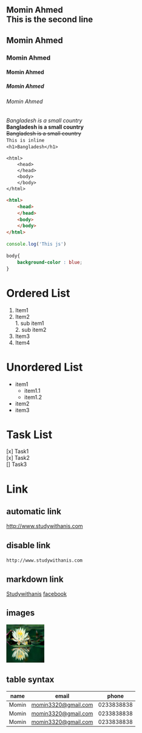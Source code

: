 <!--markdown -->
Momin Ahmed <br/>
This is the second line  
--- 

## Momin Ahmed
### Momin Ahmed
#### Momin Ahmed
##### Momin Ahmed
###### Momin Ahmed
_Bangladesh is a small country_  
__Bangladesh is a small country__  
~~Bangladesh is a small country~~  
`This is inline`  
`<h1>Bangladesh</h1>`
```
<html>
    <head>
    </head>
    <body>
    </body>
</html>
```
```html
<html>
    <head>
    </head>
    <body>
    </body>
</html>
```
```javascript
console.log('This js')
```
```css
body{
    background-color : blue;
}
```
# Ordered List
1. Item1
2. Item2  
        1. sub item1  
        2. sub item2
3. Item3
4. Item4

# Unordered List
- item1  
    - item1.1  
    - item1.2
- item2 
- item3

# Task List
[x] Task1  
[x] Task2  
[] Task3  

# Link  
## automatic link
http://www.studywithanis.com

## disable link
`http://www.studywithanis.com`

## markdown link
[Studywithanis](Websitelink)
[facebook](facebooklink)

<!--all link-->
[Websitelink]: http:www.studywithanis.com
[facebooklink]: facebook.com


## images
<!-- ![profile](./images/water-lily.jpg) -->
<img src= "./images/water-lily.jpg" width="100" height="100" />

## table syntax
|name | email | phone |  
| ----- | ----- | ----- |  
| Momin | momin3320@gmail.com | 0233838838 |
| Momin | momin3320@gmail.com | 0233838838 |
| Momin | momin3320@gmail.com | 0233838838 |






